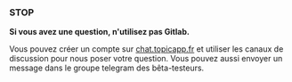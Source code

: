 ### STOP

**Si vous avez une question, n'utilisez pas Gitlab.**

Vous pouvez créer un compte sur [chat.topicapp.fr](https://chat.topicapp.fr) et utiliser les canaux de discussion pour nous poser votre question. Vous pouvez aussi envoyer un message dans le groupe telegram des bêta-testeurs.
